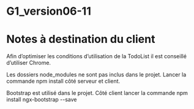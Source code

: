 # G1_version06-11
# Notes à destination du client

Afin d’optimiser les conditions d’utilisation de la TodoList il est conseillé d’utiliser Chrome.

Les dossiers node_modules ne sont pas inclus dans le projet. Lancer la commande npm install côté serveur et client.

Bootstrap est utilisé dans le projet. Côté client lancer la commande npm install ngx-bootstrap --save
